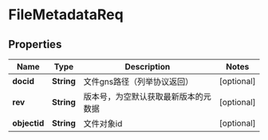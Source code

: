 # FileMetadataReq

## Properties
Name | Type | Description | Notes
------------ | ------------- | ------------- | -------------
**docid** | **String** | 文件gns路径（列举协议返回） |  [optional]
**rev** | **String** | 版本号，为空默认获取最新版本的元数据 |  [optional]
**objectid** | **String** | 文件对象id |  [optional]
